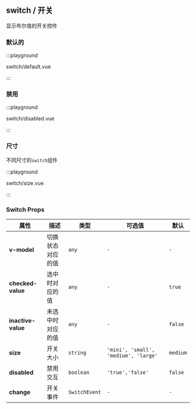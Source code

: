 ## switch / 开关

显示布尔值的开关控件

### 默认的

:::playground

switch/default.vue

:::

### 禁用

:::playground

switch/disabled.vue

:::

### 尺寸

不同尺寸的`switch`组件

:::playground

switch/size.vue

:::

### Switch Props

| 属性               | 描述             | 类型          | 可选值                               | 默认     |
| ------------------ | ---------------- | ------------- | ------------------------------------ | -------- |
| **v-model**        | 切换状态对应的值 | `any`         | `-`                                  | `-`      |
| **checked-value**  | 选中时对应的值   | `any`         | `-`                                  | `true`   |
| **inactive-value** | 未选中时对应的值 | `any`         | `-`                                  | `false`  |
| **size**           | 开关大小         | `string`      | `'mini', 'small', 'medium', 'large'` | `medium` |
| **disabled**       | 禁用交互         | `boolean`     | `'true','false'`                     | `false`  |
| **change**         | 开关事件         | `SwitchEvent` | `-`                                  | `-`      |
